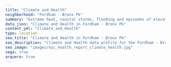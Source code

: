 ```yaml
---
title: "Climate and Health"
neighborhood: "Fordham - Bronx Pk"
summary: "Extreme heat, coastal storms, flooding and episodes of elevated ozone are climate-related hazards that may increase with climate change and have important public health impacts in New York City. Extreme weather can cause power outages, which also threaten public health. This report provides neighborhood indicators of climate-related hazards, vulnerability and health impacts."
data_json: "Climate and Health in Fordham - Bronx Pk"
content_yml: "Climate_and_Health"
type: location
seo_title: "Climate and Health in Fordham - Bronx Pk"
seo_description: "Climate and Health data profile for the Fordham - Bronx Pk neighborhood of NYC."
seo_image: "images/nyc_health_report_climate_health.jpg"
vega: true
arquero: true
---
```

